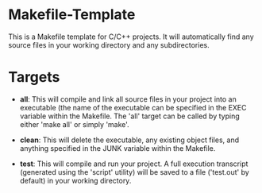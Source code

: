 # Makefile-Template
This is a Makefile template for C/C++ projects. It will automatically find any source files in your working directory and any subdirectories.

# Targets
- **all**: This will compile and link all source files in your project into an executable (the name of the executable can be specified in 
the EXEC variable within the Makefile. The 'all' target can be called by typing either 'make all' or simply 'make'.

- **clean**: This will delete the executable, any existing object files, and anything specified in the JUNK variable within the Makefile.

- **test**: This will compile and run your project. A full execution transcript (generated using the 'script' utility) will be saved to 
a file ('test.out' by default) in your working directory.

